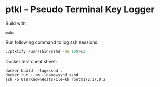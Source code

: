 # ptkl - Pseudo Terminal Key Logger

Build with
```
make
```

Run following command to log ssh sessions.
```sh
./ptklify /usr/sbin/sshd -De 100>&2
```

Docker test cheat sheet:
```
docker build --tag=sshd .
docker run --rm --name=sshd sshd
ssh -o UserKnownHostsFile=kh root@172.17.0.2
```
